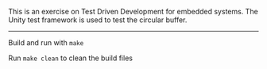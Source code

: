 This is an exercise on Test Driven Development for embedded systems. The Unity test framework is used to test the circular buffer.

---

Build and run with ```make```

Run ```make clean``` to clean the build files
